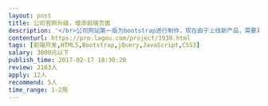 ```yaml
---                
layout: post       
title: 公司官网升级，增添前端页面           
description: '</br>公司网站第一版为bootstrap进行制作，现在由于上线新产品，需要对公司网站进行升级，包括增加产品独立页面，复制英文网站以及 简历售后页面及按钮等功能，另外产品购买简易商城部分可以探讨：</br></br>内容细化：</br>1：增加产品页面</br>2：增加公司服务支持页面</br>3：调整现在 主页及联系我们 等页面的布局位置</br>4：复制做好的中文页面，做一版英文页面（可以我们自己翻译）</br>5：增加商品采购部分页面和后台管理（可以用开源代码）</br></br>人员要求：</br>优先考虑深圳研发人员。</br>'     
contenturl: https://pro.lagou.com/project/1930.html      
tags: [前端开发,HTML5,Bootstrap,jQuery,JavaScript,CSS3]            
salary: 3000元以下          
publish_time: 2017-02-17 18:30:20         
review: 2183人                   
apply: 12人                   
recommend: 5人                   
time_range: 1-2周              
---                 
```

